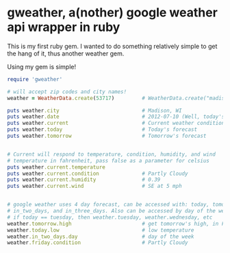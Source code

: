 gweather, a(nother) google weather api wrapper in ruby
======================================================

This is my first ruby gem. I wanted to do something relatively simple to get
the hang of it, thus another weather gem.


Using my gem is simple!

```ruby
require 'gweather'

# will accept zip codes and city names!
weather = WeatherData.create(53717)         # WeatherData.create("madison")

puts weather.city                           # Madison, WI
puts weather.date                           # 2012-07-10 (Well, today's date!)
puts weather.current                        # Current weather conditions
puts weather.today                          # Today's forecast
puts weather.tomorrow                       # Tomorrow's forecast


# Current will respond to temperature, condition, humidity, and wind
# temperature in fahrenheit, pass false as a parameter for celsius
puts weather.current.temperature 
puts weather.current.condition              # Partly Cloudy
puts weather.current.humidity               # 0.39 
puts weather.current.wind                   # SE at 5 mph


# google weather uses 4 day forecast, can be accessed with: today, tomorrow,
# in_two_days, and in_three_days. Also can be accessed by day of the week:
# if today == tuesday, then weather.tuesday, weather.wednesday, etc
weather.tomorrow.high                       # get tomorrow's high, in F
weather.today.low                           # low temperature
weather.in_two_days.day                     # day of the week
weather.friday.condition                    # Partly Cloudy
```